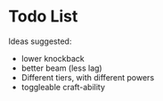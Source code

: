 # Todo List

Ideas suggested:
- lower knockback
- better beam (less lag)
- Different tiers, with different powers
- toggleable craft-ability